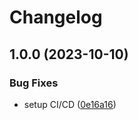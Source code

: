 # Changelog

## 1.0.0 (2023-10-10)


### Bug Fixes

* setup CI/CD ([0e16a16](https://github.com/liblaf/MeshFix/commit/0e16a1619b5ddc50330cab880437a896c72c701a))
